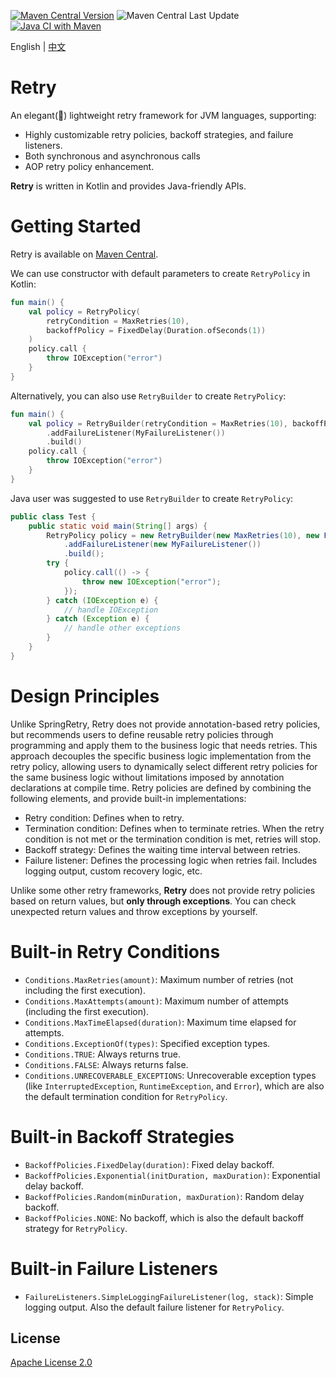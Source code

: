 [![Maven Central Version](https://img.shields.io/maven-central/v/com.github.marks-yag/retry)](https://maven-badges.herokuapp.com/maven-central/com.github.marks-yag/retry)
![Maven Central Last Update](https://img.shields.io/maven-central/last-update/com.github.marks-yag/retry)
[![Java CI with Maven](https://github.com/marks-yag/retry/actions/workflows/maven.yml/badge.svg)](https://github.com/marks-yag/retry/actions/workflows/maven.yml)

English | [中文](README_cn.md)
# Retry
An elegant(🌝) lightweight retry framework for JVM languages, supporting:
- Highly customizable retry policies, backoff strategies, and failure listeners.
- Both synchronous and asynchronous calls
- AOP retry policy enhancement.

**Retry** is written in Kotlin and provides Java-friendly APIs. 

# Getting Started
Retry is available on [Maven Central](https://mvnrepository.com/artifact/com.github.marks-yag/retry).

We can use constructor with default parameters to create `RetryPolicy` in Kotlin:
```kotlin
fun main() {
    val policy = RetryPolicy(
        retryCondition = MaxRetries(10),
        backoffPolicy = FixedDelay(Duration.ofSeconds(1))
    )
    policy.call {
        throw IOException("error")
    }
}
```
Alternatively, you can also use `RetryBuilder` to create `RetryPolicy`:
```kotlin
fun main() {
    val policy = RetryBuilder(retryCondition = MaxRetries(10), backoffPolicy = FixedDelay(Duration.ofSeconds(1)))
        .addFailureListener(MyFailureListener())
        .build()
    policy.call {
        throw IOException("error")
    }
}
```
Java user was suggested to use `RetryBuilder` to create `RetryPolicy`:
```java
public class Test {
    public static void main(String[] args) {
        RetryPolicy policy = new RetryBuilder(new MaxRetries(10), new FixedDelay(Duration.ofSeconds(1)))
            .addFailureListener(new MyFailureListener())
            .build();
        try {
            policy.call(() -> {
                throw new IOException("error");
            });
        } catch (IOException e) {
            // handle IOException
        } catch (Exception e) {
            // handle other exceptions
        }
    }
}
```

# Design Principles
Unlike SpringRetry, Retry does not provide annotation-based retry policies, but recommends users to define reusable retry policies through programming and apply them to the business logic that needs retries. This approach decouples the specific business logic implementation from the retry policy, allowing users to dynamically select different retry policies for the same business logic without limitations imposed by annotation declarations at compile time.
Retry policies are defined by combining the following elements, and provide built-in implementations:
- Retry condition: Defines when to retry.
- Termination condition: Defines when to terminate retries. When the retry condition is not met or the termination condition is met, retries will stop.
- Backoff strategy: Defines the waiting time interval between retries.
- Failure listener: Defines the processing logic when retries fail. Includes logging output, custom recovery logic, etc.

Unlike some other retry frameworks, **Retry** does not provide retry policies based on return values, but **only through exceptions**. You can check unexpected return values and throw exceptions by yourself.

# Built-in Retry Conditions
- `Conditions.MaxRetries(amount)`: Maximum number of retries (not including the first execution).
- `Conditions.MaxAttempts(amount)`: Maximum number of attempts (including the first execution).
- `Conditions.MaxTimeElapsed(duration)`: Maximum time elapsed for attempts.
- `Conditions.ExceptionOf(types)`: Specified exception types.
- `Conditions.TRUE`: Always returns true.
- `Conditions.FALSE`: Always returns false.
- `Conditions.UNRECOVERABLE_EXCEPTIONS`: Unrecoverable exception types (like `InterruptedException`, `RuntimeException`, and `Error`), which are also the default termination condition for `RetryPolicy`.
# Built-in Backoff Strategies
- `BackoffPolicies.FixedDelay(duration)`: Fixed delay backoff.
- `BackoffPolicies.Exponential(initDuration, maxDuration)`: Exponential delay backoff.
- `BackoffPolicies.Random(minDuration, maxDuration)`: Random delay backoff.
- `BackoffPolicies.NONE`: No backoff, which is also the default backoff strategy for `RetryPolicy`.
# Built-in Failure Listeners
- `FailureListeners.SimpleLoggingFailureListener(log, stack)`: Simple logging output. Also the default failure listener for `RetryPolicy`.

## License
[Apache License 2.0](LICENSE)

